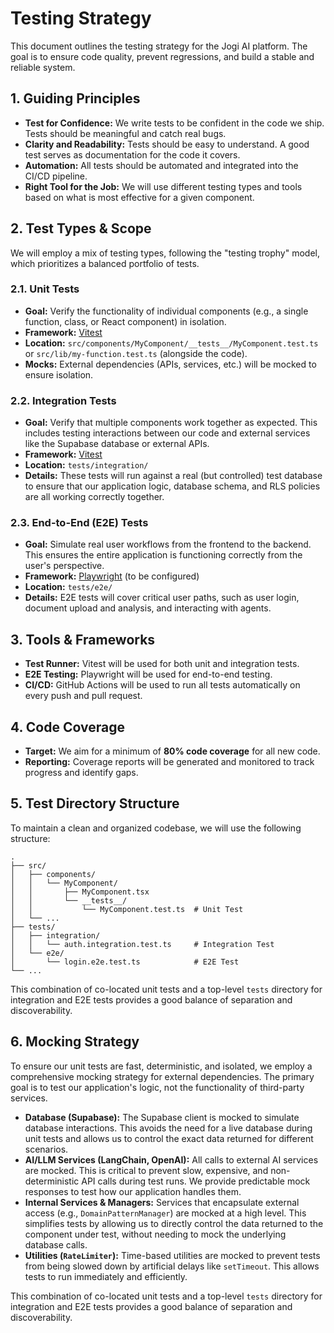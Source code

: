 # Testing Strategy

This document outlines the testing strategy for the Jogi AI platform. The goal is to ensure code quality, prevent regressions, and build a stable and reliable system.

## 1. Guiding Principles

-   **Test for Confidence:** We write tests to be confident in the code we ship. Tests should be meaningful and catch real bugs.
-   **Clarity and Readability:** Tests should be easy to understand. A good test serves as documentation for the code it covers.
-   **Automation:** All tests should be automated and integrated into the CI/CD pipeline.
-   **Right Tool for the Job:** We will use different testing types and tools based on what is most effective for a given component.

## 2. Test Types & Scope

We will employ a mix of testing types, following the "testing trophy" model, which prioritizes a balanced portfolio of tests.

### 2.1. Unit Tests

-   **Goal:** Verify the functionality of individual components (e.g., a single function, class, or React component) in isolation.
-   **Framework:** [Vitest](https://vitest.dev/)
-   **Location:** `src/components/MyComponent/__tests__/MyComponent.test.ts` or `src/lib/my-function.test.ts` (alongside the code).
-   **Mocks:** External dependencies (APIs, services, etc.) will be mocked to ensure isolation.

### 2.2. Integration Tests

-   **Goal:** Verify that multiple components work together as expected. This includes testing interactions between our code and external services like the Supabase database or external APIs.
-   **Framework:** [Vitest](https://vitest.dev/)
-   **Location:** `tests/integration/`
-   **Details:** These tests will run against a real (but controlled) test database to ensure that our application logic, database schema, and RLS policies are all working correctly together.

### 2.3. End-to-End (E2E) Tests

-   **Goal:** Simulate real user workflows from the frontend to the backend. This ensures the entire application is functioning correctly from the user's perspective.
-   **Framework:** [Playwright](https://playwright.dev/) (to be configured)
-   **Location:** `tests/e2e/`
-   **Details:** E2E tests will cover critical user paths, such as user login, document upload and analysis, and interacting with agents.

## 3. Tools & Frameworks

-   **Test Runner:** Vitest will be used for both unit and integration tests.
-   **E2E Testing:** Playwright will be used for end-to-end testing.
-   **CI/CD:** GitHub Actions will be used to run all tests automatically on every push and pull request.

## 4. Code Coverage

-   **Target:** We aim for a minimum of **80% code coverage** for all new code.
-   **Reporting:** Coverage reports will be generated and monitored to track progress and identify gaps.

## 5. Test Directory Structure

To maintain a clean and organized codebase, we will use the following structure:

```
.
├── src/
│   ├── components/
│   │   └── MyComponent/
│   │       ├── MyComponent.tsx
│   │       └── __tests__/
│   │           └── MyComponent.test.ts  # Unit Test
│   └── ...
├── tests/
│   ├── integration/
│   │   └── auth.integration.test.ts     # Integration Test
│   └── e2e/
│       └── login.e2e.test.ts            # E2E Test
└── ...
```

This combination of co-located unit tests and a top-level `tests` directory for integration and E2E tests provides a good balance of separation and discoverability.

## 6. Mocking Strategy

To ensure our unit tests are fast, deterministic, and isolated, we employ a comprehensive mocking strategy for external dependencies. The primary goal is to test our application's logic, not the functionality of third-party services.

-   **Database (Supabase):** The Supabase client is mocked to simulate database interactions. This avoids the need for a live database during unit tests and allows us to control the exact data returned for different scenarios.
-   **AI/LLM Services (LangChain, OpenAI):** All calls to external AI services are mocked. This is critical to prevent slow, expensive, and non-deterministic API calls during test runs. We provide predictable mock responses to test how our application handles them.
-   **Internal Services & Managers:** Services that encapsulate external access (e.g., `DomainPatternManager`) are mocked at a high level. This simplifies tests by allowing us to directly control the data returned to the component under test, without needing to mock the underlying database calls.
-   **Utilities (`RateLimiter`):** Time-based utilities are mocked to prevent tests from being slowed down by artificial delays like `setTimeout`. This allows tests to run immediately and efficiently.

This combination of co-located unit tests and a top-level `tests` directory for integration and E2E tests provides a good balance of separation and discoverability. 